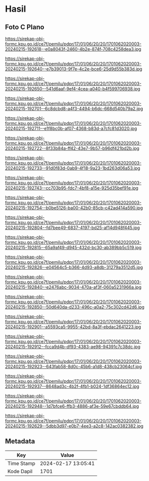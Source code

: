 # Hasil

## Foto C Plano

https://sirekap-obj-formc.kpu.go.id/ce7f/pemilu/pdpr/17/01/06/20/20/1701062020003-20240215-192618--e0a8043f-2460-4b2e-874f-708c4258dea3.jpg

https://sirekap-obj-formc.kpu.go.id/ce7f/pemilu/pdpr/17/01/06/20/20/1701062020003-20240215-192640--e7b39013-9f7e-4c2e-bce6-25d9d55b383d.jpg

https://sirekap-obj-formc.kpu.go.id/ce7f/pemilu/pdpr/17/01/06/20/20/1701062020003-20240215-192650--541d6aaf-9ef4-4cea-a040-b4f599706938.jpg

https://sirekap-obj-formc.kpu.go.id/ce7f/pemilu/pdpr/17/01/06/20/20/1701062020003-20240215-192701--6c8dcbd8-a4f3-4494-b6dc-668d540b79a2.jpg

https://sirekap-obj-formc.kpu.go.id/ce7f/pemilu/pdpr/17/01/06/20/20/1701062020003-20240215-192711--e1f8bc0b-af07-4368-b83d-a7cfc81d3020.jpg

https://sirekap-obj-formc.kpu.go.id/ce7f/pemilu/pdpr/17/01/06/20/20/1701062020003-20240215-192722--8f33b84a-ff42-43e7-9b57-b96df421bd2b.jpg

https://sirekap-obj-formc.kpu.go.id/ce7f/pemilu/pdpr/17/01/06/20/20/1701062020003-20240215-192733--91d0f83d-0ab9-4f18-9a23-1bd263d06a53.jpg

https://sirekap-obj-formc.kpu.go.id/ce7f/pemilu/pdpr/17/01/06/20/20/1701062020003-20240215-192743--cc703b95-fdc7-4bf8-a15e-925d35bef91e.jpg

https://sirekap-obj-formc.kpu.go.id/ce7f/pemilu/pdpr/17/01/06/20/20/1701062020003-20240215-192754--b0be5126-ba00-42b0-85cb-c42ad414a590.jpg

https://sirekap-obj-formc.kpu.go.id/ce7f/pemilu/pdpr/17/01/06/20/20/1701062020003-20240215-192804--fd7bee49-6837-4197-bd25-af14d948f445.jpg

https://sirekap-obj-formc.kpu.go.id/ce7f/pemilu/pdpr/17/01/06/20/20/1701062020003-20240215-192815--65a9af49-d945-432d-bc30-ab389bb5c519.jpg

https://sirekap-obj-formc.kpu.go.id/ce7f/pemilu/pdpr/17/01/06/20/20/1701062020003-20240215-192826--e04564c5-b366-4d93-a8db-31279a3512d5.jpg

https://sirekap-obj-formc.kpu.go.id/ce7f/pemilu/pdpr/17/01/06/20/20/1701062020003-20240215-192840--e2476abc-9034-470a-af3f-060a5231966a.jpg

https://sirekap-obj-formc.kpu.go.id/ce7f/pemilu/pdpr/17/01/06/20/20/1701062020003-20240215-192850--50d640da-d233-496c-a0a2-75c302cd42d6.jpg

https://sirekap-obj-formc.kpu.go.id/ce7f/pemilu/pdpr/17/01/06/20/20/1701062020003-20240215-192901--a5593ca5-9955-42bd-8a3f-ebdac2641223.jpg

https://sirekap-obj-formc.kpu.go.id/ce7f/pemilu/pdpr/17/01/06/20/20/1701062020003-20240215-192912--fcca9d4b-df93-4383-ae98-94391c7c38dc.jpg

https://sirekap-obj-formc.kpu.go.id/ce7f/pemilu/pdpr/17/01/06/20/20/1701062020003-20240215-192923--643fab58-8d0c-45b6-a1d8-438cb23064cf.jpg

https://sirekap-obj-formc.kpu.go.id/ce7f/pemilu/pdpr/17/01/06/20/20/1701062020003-20240215-192937--8648ad3c-4b2f-4fb1-b024-1df36864ec12.jpg

https://sirekap-obj-formc.kpu.go.id/ce7f/pemilu/pdpr/17/01/06/20/20/1701062020003-20240215-192948--1d7bfce6-ffb3-4886-af3e-59e67cbddb64.jpg

https://sirekap-obj-formc.kpu.go.id/ce7f/pemilu/pdpr/17/01/06/20/20/1701062020003-20240215-192629--5dbb3d97-e0b7-4ee3-a2c8-142ac0382382.jpg


## Metadata

| Key        | Value               |
| ---------- | ------------------- |
| Time Stamp | 2024-02-17 13:05:41 |
| Kode Dapil | 1701                |



